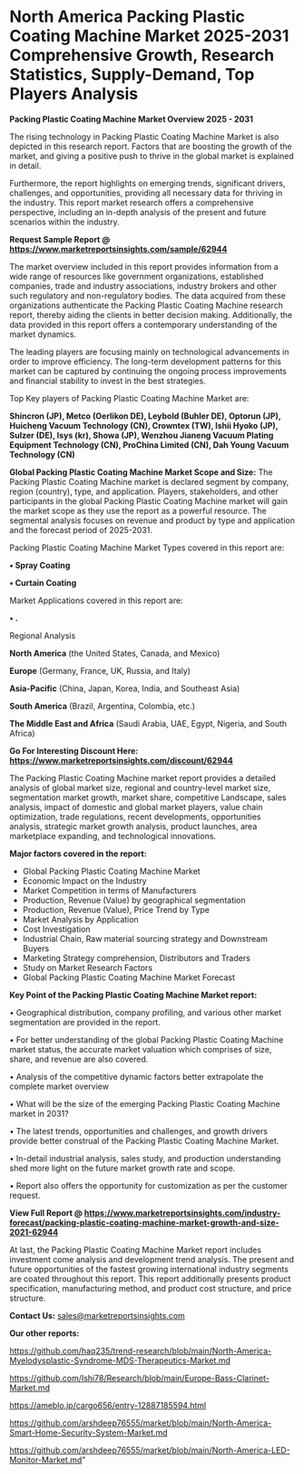  # North America Packing Plastic Coating Machine Market 2025-2031 Comprehensive Growth, Research Statistics, Supply-Demand,  Top Players Analysis

<Strong> Packing Plastic Coating Machine Market Overview 2025 - 2031</strong>

The rising technology in Packing Plastic Coating Machine Market is also depicted in this research report. Factors that are boosting the growth of the market, and giving a positive push to thrive in the global market is explained in detail.

Furthermore, the report highlights on emerging trends, significant drivers, challenges, and opportunities, providing all necessary data for thriving in the industry. This report market research offers a comprehensive perspective, including an in-depth analysis of the present and future scenarios within the industry.

<strong>Request Sample Report @ <a href=https://www.marketreportsinsights.com/sample/62944>https://www.marketreportsinsights.com/sample/62944</a></strong>

The market overview included in this report provides information from a wide range of resources like government organizations, established companies, trade and industry associations, industry brokers and other such regulatory and non-regulatory bodies. The data acquired from these organizations authenticate the Packing Plastic Coating Machine research report, thereby aiding the clients in better decision making. Additionally, the data provided in this report offers a contemporary understanding of the market dynamics.

The leading players are focusing mainly on technological advancements in order to improve efficiency. The long-term development patterns for this market can be captured by continuing the ongoing process improvements and financial stability to invest in the best strategies.

Top Key players of Packing Plastic Coating Machine Market are:

<strong>Shincron (JP), Metco (Oerlikon DE), Leybold (Buhler DE), Optorun (JP), Huicheng Vacuum Technology (CN), Crowntex (TW), Ishii Hyoko (JP), Sulzer (DE), Isys (kr), Showa (JP), Wenzhou Jianeng Vacuum Plating Equipment Technology (CN), ProChina Limited (CN), Dah Young Vacuum Technology (CN)</strong>

<strong><b>Global Packing Plastic Coating Machine Market Scope and Size:</b></strong>
The Packing Plastic Coating Machine market is declared segment by company, region (country), type, and application. Players, stakeholders, and other participants in the global Packing Plastic Coating Machine market will gain the market scope as they use the report as a powerful resource. The segmental analysis focuses on revenue and product by type and application and the forecast period of 2025-2031.

Packing Plastic Coating Machine Market Types covered in this report are:

<strong>• Spray Coating

• Curtain Coating</strong>

Market Applications covered in this report are:

<strong>• .</strong> 

Regional Analysis

<strong>North America</strong> (the United States, Canada, and Mexico)

<strong>Europe</strong> (Germany, France, UK, Russia, and Italy)

<strong>Asia-Pacific</strong> (China, Japan, Korea, India, and Southeast Asia)

<strong>South America</strong> (Brazil, Argentina, Colombia, etc.)

<strong>The Middle East and Africa</strong> (Saudi Arabia, UAE, Egypt, Nigeria, and South Africa)

<strong>Go For Interesting Discount Here: <a href=https://www.marketreportsinsights.com/discount/62944>https://www.marketreportsinsights.com/discount/62944</a></strong>

The Packing Plastic Coating Machine market report provides a detailed analysis of global market size, regional and country-level market size, segmentation market growth, market share, competitive Landscape, sales analysis, impact of domestic and global market players, value chain optimization, trade regulations, recent developments, opportunities analysis, strategic market growth analysis, product launches, area marketplace expanding, and technological innovations.

<strong><b>Major factors covered in the report:</b></strong>
<ul>
  <li>Global Packing Plastic Coating Machine Market </li>
  <li>Economic Impact on the Industry</li>
  <li>Market Competition in terms of Manufacturers</li>
  <li>Production, Revenue (Value) by geographical segmentation</li>
  <li>Production, Revenue (Value), Price Trend by Type</li>
  <li>Market Analysis by Application</li>
  <li>Cost Investigation</li>
  <li>Industrial Chain, Raw material sourcing strategy and Downstream Buyers</li>
  <li>Marketing Strategy comprehension, Distributors and Traders</li>
  <li>Study on Market Research Factors</li>
  <li>Global Packing Plastic Coating Machine Market Forecast</li>
</ul>

<strong><b>Key Point of the Packing Plastic Coating Machine Market report:</b></strong>

• Geographical distribution, company profiling, and various other market segmentation are provided in the report.

• For better understanding of the global Packing Plastic Coating Machine market status, the accurate market valuation which comprises of size, share, and revenue are also covered.

• Analysis of the competitive dynamic factors better extrapolate the complete market overview

• What will be the size of the emerging Packing Plastic Coating Machine market in 2031?

• The latest trends, opportunities and challenges, and growth drivers provide better construal of the Packing Plastic Coating Machine Market.

• In-detail industrial analysis, sales study, and production understanding shed more light on the future market growth rate and scope.

• Report also offers the opportunity for customization as per the customer request.

<strong><b>View Full Report @ <a href=https://www.marketreportsinsights.com/industry-forecast/packing-plastic-coating-machine-market-growth-and-size-2021-62944>https://www.marketreportsinsights.com/industry-forecast/packing-plastic-coating-machine-market-growth-and-size-2021-62944</a></b></strong>


At last, the Packing Plastic Coating Machine Market report includes investment come analysis and development trend analysis. The present and future opportunities of the fastest growing international industry segments are coated throughout this report. This report additionally presents product specification, manufacturing method, and product cost structure, and price structure.

<strong>Contact Us:</strong>
sales@marketreportsinsights.com

<strong>Our other reports:</strong>

<a href=https://github.com/haq235/trend-research/blob/main/North-America-Myelodysplastic-Syndrome-MDS-Therapeutics-Market.md>https://github.com/haq235/trend-research/blob/main/North-America-Myelodysplastic-Syndrome-MDS-Therapeutics-Market.md</a>

<a href=https://github.com/Ishi78/Research/blob/main/Europe-Bass-Clarinet-Market.md>https://github.com/Ishi78/Research/blob/main/Europe-Bass-Clarinet-Market.md</a>

<a href=https://ameblo.jp/cargo656/entry-12887185594.html>https://ameblo.jp/cargo656/entry-12887185594.html</a>

<a href=https://github.com/arshdeep76555/market/blob/main/North-America-Smart-Home-Security-System-Market.md>https://github.com/arshdeep76555/market/blob/main/North-America-Smart-Home-Security-System-Market.md</a>

<a href=https://github.com/arshdeep76555/market/blob/main/North-America-LED-Monitor-Market.md>https://github.com/arshdeep76555/market/blob/main/North-America-LED-Monitor-Market.md</a>"
